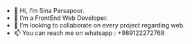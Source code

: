 - 👋 Hi, I’m Sina Parsapour.
- 👀 I’m a FrontEnd Web Developer.
- 💞️ I’m looking to collaborate on every project regarding web.
- 📫 You can reach me on whatsapp : +989122272768

<!---
sinaparsa90/sinaparsa90 is a ✨ special ✨ repository because its `README.md` (this file) appears on your GitHub profile.
You can click the Preview link to take a look at your changes.
--->

